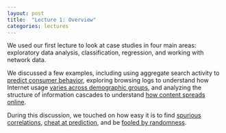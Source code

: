 ```yaml
---
layout: post
title:  "Lecture 1: Overview"
categories: lectures
---
```


We used our first lecture to look at case studies in four main areas: exploratory data analysis, classification, regression, and working with network data.

<script async class="speakerdeck-embed" data-id="e74aaadf1779487c901c6bf3a2701902" data-ratio="1.33333333333333" src="//speakerdeck.com/assets/embed.js"></script>

<!--
<iframe src="/slides/2019/lecture_1.pdf" width="100%" height="550px"></iframe>

<embed src="/slides/2019/lecture_1.pdf" type="application/pdf" width="100%" height="550px" internalinstanceid="8">

<object data="/slides/2019/lecture_1.pdf" type="application/pdf" width="100%" height="550px" style="overflow:scroll" >

  <p>It appears you don't have a PDF plugin for this browser. You can <a href="/slides/2019/lecture_1.pdf">click here to
  download the PDF file.</a></p>

</object>
-->

We discussed a few examples, including using aggregate search activity to [predict consumer behavior](http://www.pnas.org/content/107/41/17486.full.pdf), exploring browsing logs to understand how Internet usage [varies across demographic groups](http://www.aaai.org/ocs/index.php/ICWSM/ICWSM12/paper/viewFile/4660/4975), and analyzing the structure of information cascades to understand [how content spreads online](https://5harad.com/papers/twiral.pdf).

During this discussion, we touched on how easy it is to find [spurious correlations](http://www.tylervigen.com), [cheat at prediction](http://hunch.net/?p=22), and be [fooled by randomness](https://en.wikipedia.org/wiki/Data_dredging).

